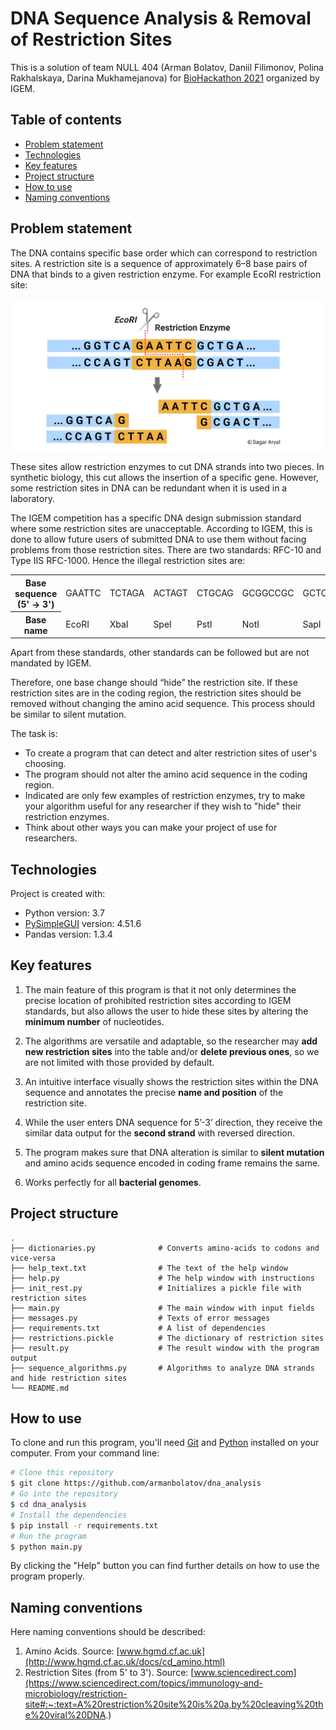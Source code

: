 # DNA Sequence Analysis & Removal of Restriction Sites

This is a solution of team NULL 404 (Arman Bolatov, Daniil Filimonov, Polina Rakhalskaya, Darina Mukhamejanova) for [BioHackathon 2021](http://code-on.info/) organized by IGEM.

## Table of contents

  * [Problem statement](#problem-statement)
  * [Technologies](#technologies)
  * [Key features](#key-features)
  * [Project structure](#project-structure)
  * [How to use](#how-to-use)
  * [Naming conventions](#naming-conventions)

## Problem statement

The DNA contains specific base order which can correspond to restriction sites. A restriction site is a sequence of approximately 6–8 base pairs of DNA that binds to a given restriction enzyme. For example EcoRI restriction site:

![EcoRI](images/ecori.jpeg)

These sites allow restriction enzymes to cut DNA strands into two pieces. In synthetic biology, this cut allows the insertion of a specific gene. However, some restriction sites in DNA can be redundant when it is used in a laboratory.

The IGEM competition has a specific DNA design submission standard where some restriction sites are unacceptable. According to IGEM, this is done to allow future users of submitted DNA to use them without facing problems from those restriction sites. There are two standards: RFC-10 and Type IIS RFC-1000. Hence the illegal restriction sites are:

<table>
  <tr>
    <th>Base sequence (5' → 3')</th>
    <td>GAATTC</td>
    <td>TCTAGA</td>
    <td>ACTAGT</td>
    <td>CTGCAG</td>
    <td>GCGGCCGC</td>
    <td>GCTCTTC</td>
    <td>GGTCTC</td>
  </tr>
  <tr>
    <th>Base name</th>
    <td>EcoRI</td>
    <td>XbaI</td>
    <td>SpeI</td>
    <td>PstI</td>
    <td>NotI</td>
    <td>SapI</td>
    <td>BsaI</td>
  </tr>
</table>

Apart from these standards, other standards can be followed but are not mandated by IGEM.

Therefore, one base change should “hide” the restriction site. If these restriction sites are in the coding region, the restriction sites should be removed without changing the amino acid sequence. This process should be similar to silent mutation.

The task is:

- To create a program that can detect and alter restriction sites of user's choosing.
- The program should not alter the amino acid sequence in the coding region.
- Indicated are only few examples of restriction enzymes, try to make your algorithm useful for any researcher if they wish to "hide" their restriction enzymes.
- Think about other ways you can make your project of use for researchers.

## Technologies

Project is created with:
* Python version: 3.7
* [PySimpleGUI](https://pypi.org/project/PySimpleGUI/) version: 4.51.6
* Pandas version: 1.3.4

## Key features

1. The main feature of this program is that it not only determines the precise location of prohibited restriction sites according to IGEM standards, but also allows the user to hide these sites by altering the **minimum number** of nucleotides.

2. The algorithms are versatile and adaptable, so the researcher may **add new restriction sites** into the table and/or **delete previous ones**, so we are not limited with those provided by default.

3. An intuitive interface visually shows the restriction sites within the DNA sequence and annotates the precise **name and position** of the restriction site.

4. While the user enters DNA sequence for 5’-3’ direction, they receive the similar data output for the **second strand** with reversed direction.

5. The program makes sure that DNA alteration is similar to **silent mutation** and amino acids sequence encoded in coding frame remains the same.

6. Works perfectly for all **bacterial genomes**.

## Project structure

    .
    ├── dictionaries.py              # Converts amino-acids to codons and vice-versa
    ├── help_text.txt                # The text of the help window
    ├── help.py                      # The help window with instructions
    ├── init_rest.py                 # Initializes a pickle file with restriction sites
    ├── main.py                      # The main window with input fields
    ├── messages.py                  # Texts of error messages
    ├── requirements.txt             # A list of dependencies
    ├── restrictions.pickle          # The dictionary of restriction sites
    ├── result.py                    # The result window with the program output
    ├── sequence_algorithms.py       # Algorithms to analyze DNA strands and hide restriction sites
    └── README.md

## How to use

To clone and run this program, you'll need [Git](https://git-scm.com) and [Python](https://www.python.org/) installed on your computer. From your command line:

```bash
# Clone this repository
$ git clone https://github.com/armanbolatov/dna_analysis
# Go into the repository
$ cd dna_analysis
# Install the dependencies
$ pip install -r requirements.txt
# Run the program
$ python main.py
```

By clicking the "Help" button you can find further details on how to use the program properly.

## Naming conventions

Here naming conventions should be described:

1. Amino Acids. Source: [www.hgmd.cf.ac.uk](http://www.hgmd.cf.ac.uk/docs/cd_amino.html)
2. Restriction Sites (from 5' to 3'). Source: [www.sciencedirect.com](https://www.sciencedirect.com/topics/immunology-and-microbiology/restriction-site#:~:text=A%20restriction%20site%20is%20a,by%20cleaving%20the%20viral%20DNA.)
